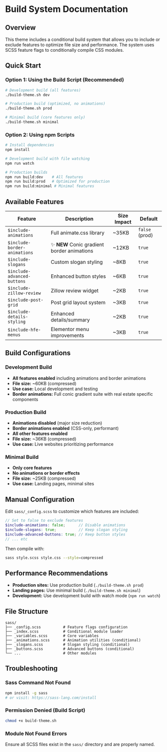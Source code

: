 # Build System Documentation

## Overview

This theme includes a conditional build system that allows you to include or exclude features to optimize file size and performance. The system uses SCSS feature flags to conditionally compile CSS modules.

## Quick Start

### Option 1: Using the Build Script (Recommended)

```bash
# Development build (all features)
./build-theme.sh dev

# Production build (optimized, no animations)
./build-theme.sh prod

# Minimal build (core features only)
./build-theme.sh minimal
```

### Option 2: Using npm Scripts

```bash
# Install dependencies
npm install

# Development build with file watching
npm run watch

# Production builds
npm run build:dev    # All features
npm run build:prod   # Optimized for production
npm run build:minimal # Minimal features
```

## Available Features

| Feature | Description | Size Impact | Default |
|---------|-------------|-------------|---------|
| `$include-animations` | Full animate.css library | ~35KB | `false` (prod) |
| `$include-border-animations` | ✨ **NEW** Conic gradient border animations | ~12KB | `true` |
| `$include-slogans` | Custom slogan styling | ~8KB | `true` |
| `$include-advanced-buttons` | Enhanced button styles | ~6KB | `true` |
| `$include-zillow-review` | Zillow review widget | ~2KB | `true` |
| `$include-post-grid` | Post grid layout system | ~3KB | `true` |
| `$include-details-styling` | Enhanced details/summary | ~2KB | `true` |
| `$include-hfe-menus` | Elementor menu improvements | ~3KB | `true` |

## Build Configurations

### Development Build

- **All features enabled** including animations and border animations
- **File size:** ~60KB (compressed)
- **Use case:** Local development and testing
- **Border animations:** Full conic gradient suite with real estate specific components

### Production Build

- **Animations disabled** (major size reduction)
- **Border animations enabled** (CSS-only, performant)
- **All other features enabled**
- **File size:** ~36KB (compressed)
- **Use case:** Live websites prioritizing performance

### Minimal Build

- **Only core features**
- **No animations or border effects**
- **File size:** ~25KB (compressed)
- **Use case:** Landing pages, minimal sites

## Manual Configuration

Edit `sass/_config.scss` to customize which features are included:

```scss
// Set to false to exclude features
$include-animations: false;      // Disable animations
$include-slogans: true;          // Keep slogan styling
$include-advanced-buttons: true; // Keep button styles
// ... etc
```

Then compile with:
```bash
sass style.scss style.css --style=compressed
```

## Performance Recommendations

- **Production sites:** Use production build (`./build-theme.sh prod`)
- **Landing pages:** Use minimal build (`./build-theme.sh minimal`)
- **Development:** Use development build with watch mode (`npm run watch`)

## File Structure

```
sass/
├── _config.scss          # Feature flags configuration
├── _index.scss           # Conditional module loader
├── _variables.scss       # Core variables
├── _animations.scss      # Animation utilities (conditional)
├── _slogans.scss         # Slogan styling (conditional)
├── _buttons.scss         # Advanced buttons (conditional)
└── ...                   # Other modules
```

## Troubleshooting

### Sass Command Not Found
```bash
npm install -g sass
# or visit: https://sass-lang.com/install
```

### Permission Denied (Build Script)
```bash
chmod +x build-theme.sh
```

### Module Not Found Errors
Ensure all SCSS files exist in the `sass/` directory and are properly named.
